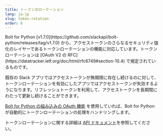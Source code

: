 ```yaml
---
title: トークンのローテーション
lang: ja-jp
slug: token-rotation
order: 6
---
```


<div class="section-content">
Bolt for Python [v1.7.0](https://github.com/slackapi/bolt-python/releases/tag/v1.7.0) から、アクセストークンのさらなるセキュリティ強化のレイヤーであるトークンローテーションの機能に対応しています。トークンローテーションは [OAuth V2 の RFC](https://datatracker.ietf.org/doc/html/rfc6749#section-10.4) で規定されているものです。

既存の Slack アプリではアクセストークンが無期限に存在し続けるのに対して、トークンローテーションを有効にしたアプリではアクセストークンが失効するようになります。リフレッシュトークンを利用して、アクセストークンを長期間にわたって更新し続けることができます。

[Bolt for Python の組み込みの OAuth 機能](https://slack.dev/bolt-python/ja-jp/concepts#authenticating-oauth) を使用していれば、Bolt for Python が自動的にトークンローテーションの処理をハンドリングします。

トークンローテーションに関する詳細は [API ドキュメント](https://api.slack.com/authentication/rotation)を参照してください。
</div>
